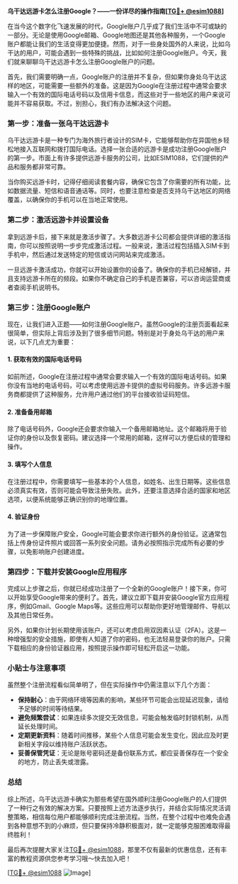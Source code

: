 **乌干达远游卡怎么注册Google？——一份详尽的操作指南[[TG💪+ @esim1088](https://t.me/s/esim1088)]**

在当今这个数字化飞速发展的时代，Google账户几乎成了我们生活中不可或缺的一部分。无论是使用Google邮箱、Google地图还是其他各种服务，一个Google账户都能让我们的生活变得更加便捷。然而，对于一些身处国外的人来说，比如乌干达的用户，可能会遇到一些特殊的挑战，比如如何注册Google账户。今天，我们就来聊聊乌干达远游卡怎么注册Google账户的问题。

首先，我们需要明确一点，Google账户的注册并不复杂，但如果你身处乌干达这样的地区，可能需要一些额外的准备。这是因为Google在注册过程中通常会要求输入一个有效的国际电话号码以及信用卡信息，而这些对于一些地区的用户来说可能并不容易获取。不过，别担心，我们有办法解决这个问题。

### 第一步：准备一张乌干达远游卡

乌干达远游卡是一种专门为海外旅行者设计的SIM卡，它能够帮助你在异国他乡轻松地接入互联网和拨打国际电话。选择一张合适的远游卡是成功注册Google账户的第一步。市面上有许多提供远游卡服务的公司，比如ESIM1088，它们提供的产品和服务都非常可靠。

当你购买远游卡时，记得仔细阅读套餐内容，确保它包含了你需要的所有功能，比如数据流量、短信和语音通话等。同时，也要注意检查是否支持乌干达地区的网络覆盖，以确保你的手机可以在当地正常使用。

### 第二步：激活远游卡并设置设备

拿到远游卡后，接下来就是激活步骤了。大多数远游卡公司都会提供详细的激活指南，你可以按照说明一步步完成激活过程。一般来说，激活过程包括插入SIM卡到手机中，然后通过发送特定的短信或访问网站来完成激活。

一旦远游卡激活成功，你就可以开始设置你的设备了。确保你的手机已经解锁，并且支持远游卡所在的频段。如果你不确定自己的手机是否兼容，可以咨询运营商或者查阅手机说明书。

### 第三步：注册Google账户

现在，让我们进入正题——如何注册Google账户。虽然Google的注册页面看起来很简单，但实际上背后涉及到了很多细节问题。特别是对于身处乌干达的用户来说，以下几点尤为重要：

#### 1. 获取有效的国际电话号码

如前所述，Google在注册过程中通常会要求输入一个有效的国际电话号码。如果你没有当地的电话号码，可以考虑使用远游卡提供的虚拟号码服务。许多远游卡服务商都提供了这种服务，允许用户通过他们的平台接收验证码短信。

#### 2. 准备备用邮箱

除了电话号码外，Google还会要求你输入一个备用邮箱地址。这个邮箱将用于验证你的身份以及恢复密码。建议选择一个常用的邮箱，这样可以方便后续的管理和操作。

#### 3. 填写个人信息

在注册过程中，你需要填写一些基本的个人信息，如姓名、出生日期等。这些信息必须真实有效，否则可能会导致注册失败。此外，还要注意选择合适的国家和地区选项，以便系统能够正确识别你的地理位置。

#### 4. 验证身份

为了进一步保障账户安全，Google可能会要求你进行额外的身份验证。这通常包括上传身份证件照片或回答一系列安全问题。请务必按照指示完成所有必要的步骤，以免影响账户创建进度。

### 第四步：下载并安装Google应用程序

完成以上步骤之后，你就已经成功注册了一个全新的Google账户！接下来，你可以开始享受Google带来的便利了。首先，建议立即下载并安装Google官方应用程序，例如Gmail、Google Maps等。这些应用可以帮助你更好地管理邮件、导航以及其他日常任务。

另外，如果你计划长期使用该账户，还可以考虑启用双因素认证（2FA）。这是一种增强型的安全措施，即使有人知道了你的密码，也无法轻易登录你的账户。只需下载相应的身份验证器应用，按照提示操作即可轻松开启这一功能。

### 小贴士与注意事项

虽然整个注册流程看似简单明了，但在实际操作中仍需注意以下几个方面：

- **保持耐心**：由于网络环境等因素的影响，某些环节可能会出现延迟现象，请给予足够的时间等待结果。
- **避免频繁尝试**：如果连续多次提交无效信息，可能会触发临时封锁机制，从而延长处理时间。
- **定期更新资料**：随着时间推移，某些个人信息可能会发生变化，因此应及时更新相关字段以维持账户活跃状态。
- **妥善保管凭证**：无论是账号密码还是备份联系方式，都应妥善保存在一个安全的地方，防止丢失或泄露。

### 总结

综上所述，乌干达远游卡确实为那些希望在国外顺利注册Google账户的人们提供了一种行之有效的解决方案。只要按照上述方法逐步执行，并结合实际情况灵活调整策略，相信每位用户都能够顺利完成注册流程。当然，在整个过程中也难免会遇到各种意想不到的小麻烦，但只要保持冷静积极面对，就一定能够克服困难取得最终胜利！

最后再次提醒大家关注[TG💪+ @esim1088](https://t.me/s/esim1088)，那里不仅有最新的优惠信息，还有丰富的教程资源供您参考学习哦～快去加入吧！

[[TG💪+ @esim1088](https://t.me/s/esim1088) ![Image](https://i.postimg.cc/4NQfJmqS/Snipaste-2025-05-13-00-14-12.png)]